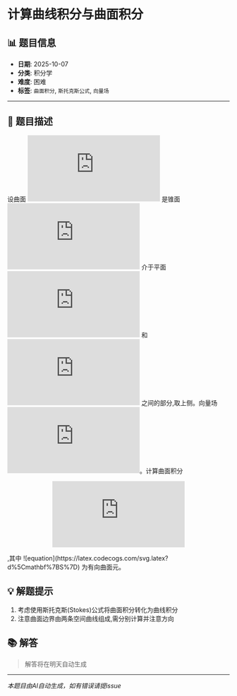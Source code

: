 # 计算曲线积分与曲面积分

## 📊 题目信息

- **日期**: 2025-10-07
- **分类**: 积分学
- **难度**: 困难
- **标签**: `曲面积分`, `斯托克斯公式`, `向量场`

---

## 📝 题目描述

设曲面 ![equation](https://latex.codecogs.com/svg.latex?S) 是锥面 ![equation](https://latex.codecogs.com/svg.latex?z%20%3D%20%5Csqrt%7Bx%5E2%20%2B%20y%5E2%7D) 介于平面 ![equation](https://latex.codecogs.com/svg.latex?z%20%3D%201) 和 ![equation](https://latex.codecogs.com/svg.latex?z%20%3D%202) 之间的部分,取上侧。向量场 ![equation](https://latex.codecogs.com/svg.latex?%5Cmathbf%7BF%7D(x%2C%20y%2C%20z)%20%3D%20(y%5E2%2C%20z%5E2%2C%20x%5E2))。计算曲面积分 <div align="center">

![Mathematical Formula](https://latex.codecogs.com/svg.latex?%5Ciint_%7BS%7D%20%5Cmathbf%7BF%7D%20%5Ccdot%20d%5Cmathbf%7BS%7D)

</div>,其中 ![equation](https://latex.codecogs.com/svg.latex?d%5Cmathbf%7BS%7D) 为有向曲面元。

## 💡 解题提示

1. 考虑使用斯托克斯(Stokes)公式将曲面积分转化为曲线积分
2. 注意曲面边界由两条空间曲线组成,需分别计算并注意方向

## 📚 解答

> 解答将在明天自动生成

---

*本题目由AI自动生成，如有错误请提issue*
